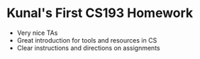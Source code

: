 # Kunal's First CS193 Homework 

- Very nice TAs
- Great introduction for tools and resources in CS
- Clear instructions and directions on assignments 

